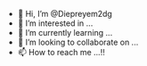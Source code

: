 - 👋 Hi, I’m @Diepreyem2dg
- 👀 I’m interested in ...
- 🌱 I’m currently learning ...
- 💞️ I’m looking to collaborate on ...
- 📫 How to reach me ...!!

<!---
Diepreyem2dg/Diepreyem2dg is a ✨ special ✨ repository because its `README.md` (this file) appears on your GitHub profile.
You can click the Preview link to take a look at your changes.
--->
